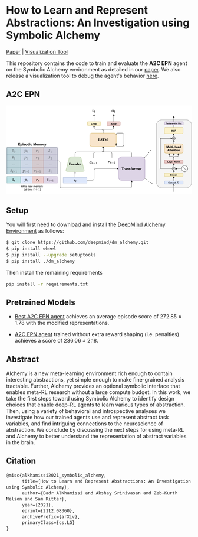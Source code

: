 # How to Learn and Represent Abstractions: An Investigation using Symbolic Alchemy

[Paper](https://arxiv.org/abs/2112.08360) | [Visualization Tool](https://github.com/BKHMSI/symbolic_alchemy_visualizer)

This repository contains the code to train and evaluate the **A2C EPN** agent on the Symbolic Alchemy environment as detailed in our [paper](https://arxiv.org/abs/2112.08360). We also release a visualization tool to debug the agent's behavior [here](https://github.com/BKHMSI/symbolic_alchemy_visualizer).

## A2C EPN

<div style="text-align:center">
    <img src="a2c_epn_arch.png">
</div>

## Setup

You will first need to download and install the [DeepMind Alchemy Environment](https://github.com/deepmind/dm_alchemy) as follows:

```bash
$ git clone https://github.com/deepmind/dm_alchemy.git
$ pip install wheel
$ pip install --upgrade setuptools
$ pip install ./dm_alchemy
```

Then install the remaining requirements

```bash
pip install -r requirements.txt
```

## Pretrained Models

- [Best A2C EPN agent](https://drive.google.com/file/d/1TLbgEzFcBT7t-B4hM6wus5PC1Eaz36Np/view?usp=sharing) achieves an average episode score of 272.85 ± 1.78 with the modified representations.

- [A2C EPN agent](https://drive.google.com/file/d/10lOUNjVGMtYyHo258PPMMbhz74yHgIS-/view?usp=sharing) trained without extra reward shaping (i.e. penalties) achieves a score of 236.06 ± 2.18. 

## Abstract 

Alchemy is a new meta-learning environment rich enough to contain interesting abstractions, yet simple enough to make fine-grained analysis tractable. Further, Alchemy provides an optional symbolic interface that enables meta-RL research without a large compute budget. In this work, we take the first steps toward using Symbolic Alchemy to identify design choices that enable deep-RL agents to learn various types of abstraction. Then, using a variety of behavioral and introspective analyses we investigate how our trained agents use and represent abstract task variables, and find intriguing connections to the neuroscience of abstraction. We conclude by discussing the next steps for using meta-RL and Alchemy to better understand the representation of abstract variables in the brain.


## Citation

```
@misc{alkhamissi2021_symbolic_alchemy,
      title={How to Learn and Represent Abstractions: An Investigation using Symbolic Alchemy}, 
      author={Badr AlKhamissi and Akshay Srinivasan and Zeb-Kurth Nelson and Sam Ritter},
      year={2021},
      eprint={2112.08360},
      archivePrefix={arXiv},
      primaryClass={cs.LG}
}
```

